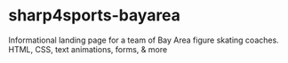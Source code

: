 # sharp4sports-bayarea
Informational landing page for a team of Bay Area figure skating coaches.
HTML, CSS, text animations, forms, & more
